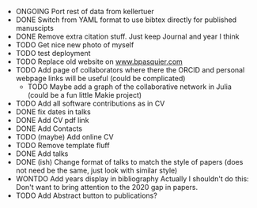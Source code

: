 - ONGOING Port rest of data from kellertuer
- DONE Switch from YAML format to use bibtex directly for published manuscipts
- DONE Remove extra citation stuff. Just keep Journal and year I think
- TODO Get nice new photo of myself
- TODO test deployment
- TODO Replace old website on www.bpasquier.com
- TODO Add page of collaborators where there the ORCID and personal webpage links will be useful (could be complicated)
    - TODO Maybe add a graph of the collaborative network in Julia (could be a fun little Makie project)
- TODO Add all software contributions as in CV
- DONE fix dates in talks
- DONE Add CV pdf link
- DONE Add Contacts
- TODO (maybe) Add online CV
- TODO Remove template fluff
- DONE Add talks
- DONE (ish) Change format of talks to match the style of papers (does not need be the same, just look with similar style)
- WONTDO Add years display in bibliography
    Actually I shouldn't do this: Don't want to bring attention to the 2020 gap in papers.
- TODO Add Abstract button to publications?